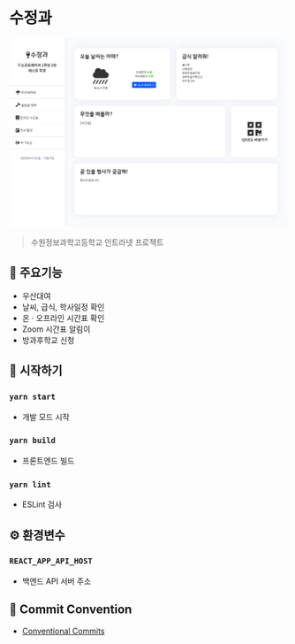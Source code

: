 # 수정과

![sinamon](./docs/main.png)

> 수원정보과학고등학교 인트라넷 프로젝트

## 🎲 주요기능

- 우산대여
- 날씨, 급식, 학사일정 확인
- 온 · 오프라인 시간표 확인
- Zoom 시간표 알림이
- 방과후학교 신청

## 🚀 시작하기

### `yarn start`

- 개발 모드 시작

### `yarn build`

- 프론트엔드 빌드

### `yarn lint`

- ESLint 검사

## ⚙ 환경변수

### `REACT_APP_API_HOST`

- 백엔드 API 서버 주소

## 📑 Commit Convention

- [Conventional Commits](https://www.conventionalcommits.org/en/v1.0.0/)
